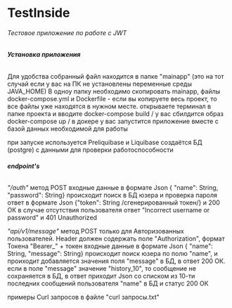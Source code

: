 # TestInside

###### Тестовое приложение по работе с JWT

###### **Установка приложения**

Для удобства собранный файл находится в папке "mainapp" (это на тот случай если у вас на ПК не установлены переменные среды JAVA_HOME)
В одноу папку необходимо скопировать mainapp, файлы docker-compose.yml и Dockerfile - если вы копируете весь проект, то все файлы уже находятся в нужном месте.
открываете терминал в папке проекта и вводите
docker-compose build   / у вас сбилдится образ
docker-compose up   / в докере у вас запустится приложение вместе с базой данных необходимой для работы

при запуске используется Preliquibase и Liquibase 
создаётся БД (postgre) с данными для проверки работоспособности

###### **endpoint's**

_"/auth"_ метод POST 
    входные данные в формате Json { "name": String, "password": String}
происходит поиск в БД юзера и проверка пароля
ответ в формате Json {"token": String /сгенерированный токен/} и 200 ОК
в случае отсутствия пользователя ответ "Incorrect username or password" и 401 Unauthorized

_"api/v1/message"_ метод POST 
только для Авторизованных пользователей. Header должен содержать поле "Authorization", формат Токена "Bearer_" + токен
    входные данные в формате Json { "name": String, "message": String}
происходит поиск юзера по полю "name", и проиходит добавляется значения поля "message" в БД, в ответ 200 ОК. 
если в поле "message" значение "history_10", то сообщение не сохраняется в БД,
в ответ приходит Json со списком из 10-ти последних сообщений пользователя "name" в БД и статус 200 ОК

примеры Curl запросов в файле "curl запросы.txt"
